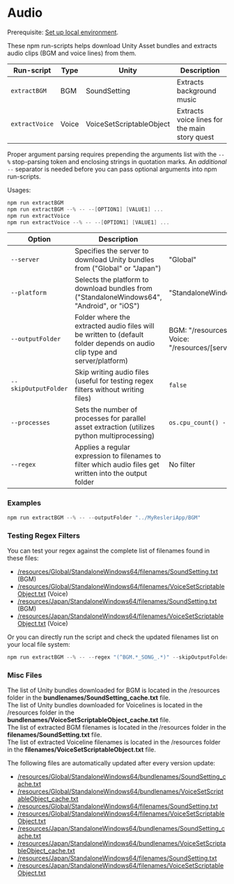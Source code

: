 # Audio

Prerequisite: [Set up local environment](../README.md#local-development).  

These npm run-scripts helps download Unity Asset bundles and extracts audio clips (BGM and voice lines) from them.

|  Run-script | Type | Unity | Description |
|---|---|---|---|
| `extractBGM` | BGM | SoundSetting | Extracts background music |
| `extractVoice` | Voice | VoiceSetScriptableObject | Extracts voice lines for the main story quest |

Proper argument parsing requires prepending the arguments list with the `--%` stop-parsing token and enclosing strings in quotation marks. An *additional* `--` separator is needed before you can pass optional arguments into npm run-scripts.

Usages:
```powershell
npm run extractBGM
npm run extractBGM --% -- --[OPTION1] [VALUE1] ...
npm run extractVoice
npm run extractVoice --% -- --[OPTION1] [VALUE1] ...
```

| Option | Description | Default Value |
|--------|-------------|---------------|
| `--server` | Specifies the server to download Unity bundles from ("Global" or "Japan") | "Global" |
| `--platform` | Selects the platform to download bundles from ("StandaloneWindows64", "Android", or "iOS") | "StandaloneWindows64" |
| `--outputFolder` | Folder where the extracted audio files will be written to (default folder depends on audio clip type and server/platform) | BGM: "/resources/[server]/[platform]/SoundSetting"<br>Voice: "/resources/[server]/[platform]/VoiceSetScriptableObject" |
| `--skipOutputFolder` | Skip writing audio files (useful for testing regex filters without writing files) | `false` |
| `--processes` | Sets the number of processes for parallel asset extraction (utilizes python multiprocessing) | `os.cpu_count() - 1` |
| `--regex` | Applies a regular expression to filenames to filter which audio files get written into the output folder | No filter |

### Examples

```powershell
npm run extractBGM --% -- --outputFolder "../MyResleriApp/BGM"
```

### Testing Regex Filters

You can test your regex against the complete list of filenames found in these files:
- [/resources/Global/StandaloneWindows64/filenames/SoundSetting.txt](../resources/Global/StandaloneWindows64/filenames/SoundSetting.txt) (BGM)
- [/resources/Global/StandaloneWindows64/filenames/VoiceSetScriptableObject.txt](../resources/Global/StandaloneWindows64/filenames/VoiceSetScriptableObject.txt) (Voice)
- [/resources/Japan/StandaloneWindows64/filenames/SoundSetting.txt](../resources/Japan/StandaloneWindows64/filenames/SoundSetting.txt) (BGM)
- [/resources/Japan/StandaloneWindows64/filenames/VoiceSetScriptableObject.txt](../resources/Japan/StandaloneWindows64/filenames/VoiceSetScriptableObject.txt) (Voice)

Or you can directly run the script and check the updated filenames list on your local file system:

```powershell
npm run extractBGM --% -- --regex "(^BGM.*_SONG_.*)" --skipOutputFolder
```
### Misc Files

The list of Unity bundles downloaded for BGM is located in the /resources folder in the **bundlenames/SoundSetting_cache.txt** file.  
The list of Unity bundles downloaded for Voicelines is located in the /resources folder in the **bundlenames/VoiceSetScriptableObject_cache.txt** file.  
The list of extracted BGM filenames is located in the /resources folder in the **filenames/SoundSetting.txt** file.  
The list of extracted Voiceline filenames is located in the /resources folder in the **filenames/VoiceSetScriptableObject.txt** file.  

The following files are automatically updated after every version update:
- [/resources/Global/StandaloneWindows64/bundlenames/SoundSetting_cache.txt](./resources/Global/StandaloneWindows64/bundlenames/SoundSetting_cache.txt)
- [/resources/Global/StandaloneWindows64/bundlenames/VoiceSetScriptableObject_cache.txt](./resources/Global/StandaloneWindows64/bundlenames/VoiceSetScriptableObject_cache.txt)
- [/resources/Global/StandaloneWindows64/filenames/SoundSetting.txt](./resources/Global/StandaloneWindows64/filenames/SoundSetting.txt)
- [/resources/Global/StandaloneWindows64/filenames/VoiceSetScriptableObject.txt](./resources/Global/StandaloneWindows64/filenames/VoiceSetScriptableObject.txt)
- [/resources/Japan/StandaloneWindows64/bundlenames/SoundSetting_cache.txt](./resources/Japan/StandaloneWindows64/bundlenames/SoundSetting_cache.txt)
- [/resources/Japan/StandaloneWindows64/bundlenames/VoiceSetScriptableObject_cache.txt](./resources/Japan/StandaloneWindows64/bundlenames/VoiceSetScriptableObject_cache.txt)
- [/resources/Japan/StandaloneWindows64/filenames/SoundSetting.txt](./resources/Japan/StandaloneWindows64/filenames/SoundSetting.txt)
- [/resources/Japan/StandaloneWindows64/filenames/VoiceSetScriptableObject.txt](./resources/Japan/StandaloneWindows64/filenames/VoiceSetScriptableObject.txt)
